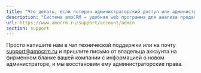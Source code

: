```yaml
---
title: "Что делать, если потерян администраторский доступ или администратор уволился? — ДОСТУП К АККАУНТУ"
description: "Система amoCRM – удобная web программа для анализа продаж, доступная в режиме online из любой точки мира! Подробности узнавайте по указанным на сайте телефонам в Москве."
url: https://www.amocrm.ru/support/account/admin
section: support
---
```


Просто напишите нам в чат технической поддержки или на почту support@amocrm.ru и пришлите письмо от владельца
аккаунта на
фирменном бланке вашей компании с информацией о новом администраторе, и мы восстановим ему администраторские права.